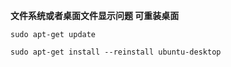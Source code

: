**文件系统或者桌面文件显示问题 可重装桌面**

```shell
sudo apt-get update

sudo apt-get install --reinstall ubuntu-desktop
```